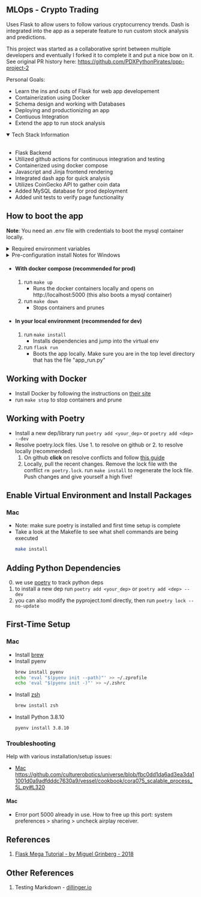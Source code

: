 ## MLOps - Crypto Trading

Uses Flask to allow users to follow various cryptocurrency trends. Dash is integrated into the app as a seperate feature to run custom stock analysis and predictions.

 This project was started as a collaborative sprint between multiple developers and eventually I forked it to complete it and put a nice bow on it. See original PR history here: https://github.com/PDXPythonPirates/ppp-project-2
 
 Personal Goals: 
  - Learn the ins and outs of Flask for web app developement
  - Containerization using Docker
  - Schema design and working with Databases
  - Deploying and productionizing an app
  - Contiuous Integration
  - Extend the app to run stock analysis
<details open>
<summary>Tech Stack Information</summary>
<br>
   <ul>

<li> Flask Backend</li>
<li> Utilized github actions for continuous integration and testing</li>
<li> Containerized using docker compose</li>
<li> Javascript and Jinja frontend rendering</li>
<li> Integrated dash app for quick analysis</li>
<li> Utilizes CoinGecko API to gather coin data</li>
<li> Added MySQL database for prod deployment</li>
<li> Added unit tests to verify page functionality</li>

   </ul>
</details>

## How to boot the app

 **Note**: You need an .env file with credentials to boot the mysql container locally.

 <details>
<summary>Required environment variables</summary>
<br>
   <ul>

<li> DATABASE_URL</li>
<li> DB_USER</li>
<li> DB_PASSWORD</li>
<li> DB_HOST</li>
<li> DB_NAME</li>
<li> DB_PORT</li>
<li> DATABASE_URL_DOCKER</li>

   </ul>
</details>

<details>
<summary>Pre-configuration install Notes for Windows</summary>
<br>
   <ul>

<li> Install choclatey as an administrator (from powershell): https://chocolatey.org/install</li>
<li> Use choco to install make (also from the powershel as admin): `choco install make`</li>
<li> Install poetry. This can be a pain on Windowns. Use docker containers or another virtual environment.</li>
<li> Use WSL to execute make commands on windows. Alternatively, you can run the commands in the make file one by one.</li>

   </ul>
</details>

- #### With docker compose (recommended for prod)
    1. run `make up` 
       * Runs the docker containers locally and opens on  http://localhost:5000 (this also boots a mysql container)
    2. run `make down` 
       * Stops containers and prunes

- #### In your local environment (recommended for dev)
    1. run `make install` 
       * Installs dependencies and jump into the virtual env
    2. run `flask run` 
       * Boots the app locally. Make sure you are in the top level directory that has the file "app_run.py"


## Working with Docker
* Install Docker by following the instructions on [their site](https://docs.docker.com/get-docker/)
* run `make stop` to stop containers and prune

## Working with Poetry

* Install a new dep/library run `poetry add <your_dep>` or `poetry add <dep> --dev`
* Resolve poetry.lock files. Use 1. to resolve on github or 2. to resolve locally (recommended)
   1. On github **click** on resolve conflicts and follow [this guide](https://docs.github.com/en/pull-requests/collaborating-with-pull-requests/addressing-merge-conflicts/resolving-a-merge-conflict-on-github)
   2. Locally, pull the recent changes. Remove the lock file with the conflict `rm poetry.lock`. run `make install` to regenerate the lock file. Push changes and give yourself a high five!


## Enable Virtual Environment and Install Packages

### Mac

* Note: make sure poetry is installed and first time setup is complete
* Take a look at the Makefile to see what shell commands are being executed
   ```bash
   make install
   ```

## Adding Python Dependencies

0. we use [poetry](https://python-poetry.org/) to track python deps
0. to install a new dep run `poetry add <your_dep>` or `poetry add <dep> --dev`
0. you can also modify the pyproject.toml directly, then run `poetry lock --no-update`

## First-Time Setup

### Mac
* Install [brew](https://brew.sh/)
* Install pyenv
   ```bash
   brew install pyenv
   echo 'eval "$(pyenv init --path)"' >> ~/.zprofile
   echo 'eval "$(pyenv init -)"' >> ~/.zshrc
   ```
* Install [zsh](https://sourabhbajaj.com/mac-setup/iTerm/zsh.html)
   ```bash
   brew install zsh
   ```
* Install Python 3.8.10
   ```bash
   pyenv install 3.8.10
   ```

### Troubleshooting

Help with various installation/setup issues:

 * [Mac](#Mac)
https://github.com/culturerobotics/universe/blob/fbc0dd1da6ad3ea3da11001d0a9adfdddc7630a9/vessel/cookbook/cora075_scalable_process_5L.py#L320
#### Mac

- Error port 5000 already in use. How to free up this port: system preferences > sharing > uncheck airplay receiver.

## References
1. [Flask Mega Tutorial - by Miguel Grinberg - 2018](https://blog.miguelgrinberg.com/post/the-flask-mega-tutorial-part-i-hello-world)

## Other References
1. Testing Markdown - [dillinger.io](https://dillinger.io/)

